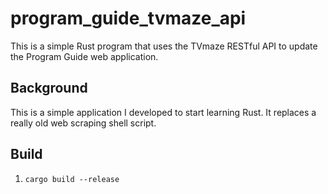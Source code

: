 # program_guide_tvmaze_api
This is a simple Rust program that uses the TVmaze RESTful API to update the Program Guide web application.

## Background
This is a simple application I developed to start learning Rust. It replaces a really old web scraping shell script.

## Build
1. `cargo build --release`